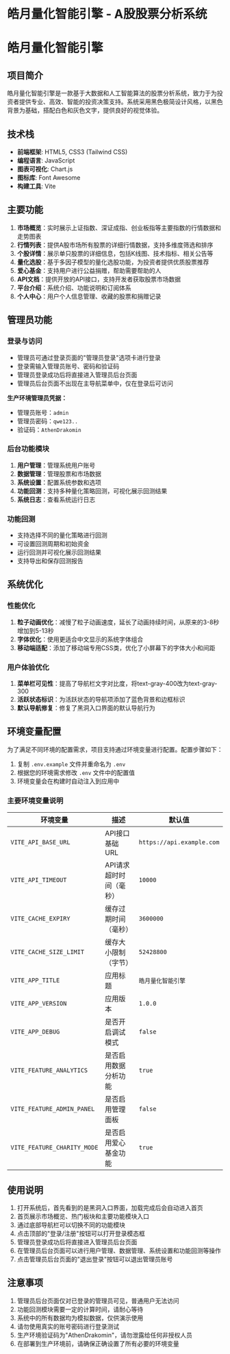 # 皓月量化智能引擎 - A股股票分析系统

# 皓月量化智能引擎

## 项目简介

皓月量化智能引擎是一款基于大数据和人工智能算法的股票分析系统，致力于为投资者提供专业、高效、智能的投资决策支持。系统采用黑色极简设计风格，以黑色背景为基础，搭配白色和灰色文字，提供良好的视觉体验。

## 技术栈

- **前端框架**: HTML5, CSS3 (Tailwind CSS)
- **编程语言**: JavaScript
- **图表可视化**: Chart.js
- **图标库**: Font Awesome
- **构建工具**: Vite

## 主要功能

1. **市场概览**：实时展示上证指数、深证成指、创业板指等主要指数的行情数据和走势图表
2. **行情列表**：提供A股市场所有股票的详细行情数据，支持多维度筛选和排序
3. **个股详情**：展示单只股票的详细信息，包括K线图、技术指标、相关公告等
4. **量化选股**：基于多因子模型的量化选股功能，为投资者提供优质股票推荐
5. **爱心基金**：支持用户进行公益捐赠，帮助需要帮助的人
6. **API文档**：提供开放的API接口，支持开发者获取股票市场数据
7. **平台介绍**：系统介绍、功能说明和订阅体系
8. **个人中心**：用户个人信息管理、收藏的股票和捐赠记录

## 管理员功能

### 登录与访问

- 管理员可通过登录页面的"管理员登录"选项卡进行登录
- 登录需输入管理员账号、密码和验证码
- 管理员登录成功后将直接进入管理员后台页面
- 管理员后台页面不出现在主导航菜单中，仅在登录后可访问

**生产环境管理员凭据：**
- 管理员账号：`admin`
- 管理员密码：`qwe123..`
- 验证码：`AthenDrakomin`

### 后台功能模块

1. **用户管理**：管理系统用户账号
2. **数据管理**：管理股票和市场数据
3. **系统设置**：配置系统参数和选项
4. **功能回测**：支持多种量化策略回测，可视化展示回测结果
5. **系统日志**：查看系统运行日志

### 功能回测

- 支持选择不同的量化策略进行回测
- 可设置回测周期和初始资金
- 运行回测并可视化展示回测结果
- 支持导出和保存回测报告

## 系统优化

### 性能优化

1. **粒子动画优化**：减慢了粒子动画速度，延长了动画持续时间，从原来的3-8秒增加到5-13秒
2. **字体优化**：使用更适合中文显示的系统字体组合
3. **移动端适配**：添加了移动端专用CSS类，优化了小屏幕下的字体大小和间距

### 用户体验优化

1. **菜单栏可见性**：提高了导航栏文字对比度，将text-gray-400改为text-gray-300
2. **活跃状态标识**：为活跃状态的导航项添加了蓝色背景和边框标识
3. **默认导航修复**：修复了黑洞入口界面的默认导航行为

## 环境变量配置

为了满足不同环境的配置需求，项目支持通过环境变量进行配置。配置步骤如下：

1. 复制 `.env.example` 文件并重命名为 `.env`
2. 根据您的环境需求修改 `.env` 文件中的配置值
3. 环境变量会在构建时自动注入到应用中

### 主要环境变量说明

| 环境变量 | 描述 | 默认值 |
|---------|------|-------|
| `VITE_API_BASE_URL` | API接口基础URL | `https://api.example.com` |
| `VITE_API_TIMEOUT` | API请求超时时间（毫秒） | `10000` |
| `VITE_CACHE_EXPIRY` | 缓存过期时间（毫秒） | `3600000` |
| `VITE_CACHE_SIZE_LIMIT` | 缓存大小限制（字节） | `52428800` |
| `VITE_APP_TITLE` | 应用标题 | `皓月量化智能引擎` |
| `VITE_APP_VERSION` | 应用版本 | `1.0.0` |
| `VITE_APP_DEBUG` | 是否开启调试模式 | `false` |
| `VITE_FEATURE_ANALYTICS` | 是否启用数据分析功能 | `true` |
| `VITE_FEATURE_ADMIN_PANEL` | 是否启用管理面板 | `false` |
| `VITE_FEATURE_CHARITY_MODE` | 是否启用爱心基金功能 | `true` |

## 使用说明

1. 打开系统后，首先看到的是黑洞入口界面，加载完成后会自动进入首页
2. 首页展示市场概览、热门板块和主要功能模块入口
3. 通过底部导航栏可以切换不同的功能模块
4. 点击顶部的"登录/注册"按钮可以打开登录模态框
5. 管理员登录成功后将直接进入管理员后台页面
6. 在管理员后台页面可以进行用户管理、数据管理、系统设置和功能回测等操作
7. 点击管理员后台页面的"退出登录"按钮可以退出管理员账号

## 注意事项

1. 管理员后台页面仅对已登录的管理员可见，普通用户无法访问
2. 功能回测模块需要一定的计算时间，请耐心等待
3. 系统中的所有数据均为模拟数据，仅供演示使用
4. 请勿使用真实的账号密码进行登录测试
5. 生产环境验证码为"AthenDrakomin"，请勿泄露给任何非授权人员
6. 在部署到生产环境前，请确保正确设置了所有必要的环境变量